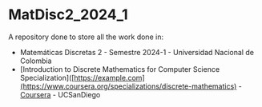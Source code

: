 # MatDisc2_2024_1

A repository done to store all the work done in:

* Matemáticas Discretas 2 - Semestre 2024-1 - Universidad Nacional de Colombia
* [Introduction to Discrete Mathematics for Computer Science Specialization]([https://example.com](https://www.coursera.org/specializations/discrete-mathematics) - [Coursera](https://www.coursera.org/) - UCSanDiego
